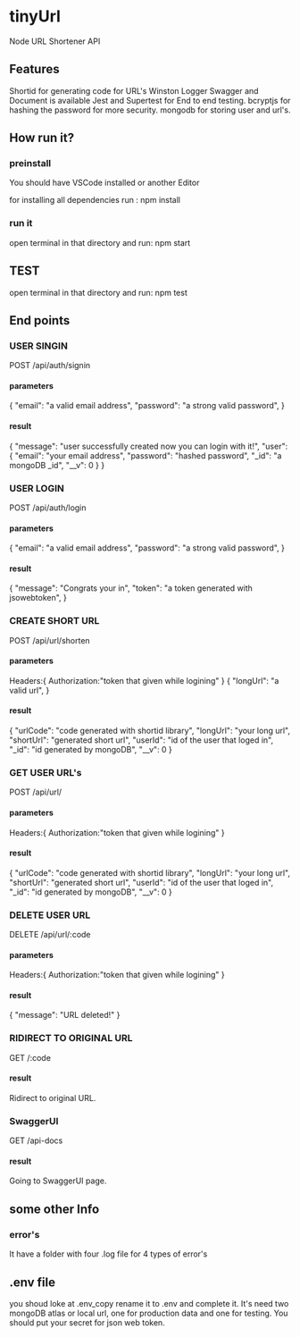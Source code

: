 # tinyUrl
Node URL Shortener API

## Features

Shortid for generating code for URL's
Winston Logger
Swagger and Document is available
Jest and Supertest for End to end testing.
bcryptjs for hashing the password for more security.
mongodb for storing user and url's.

## How run it?

### preinstall
You should have VSCode installed or another Editor

for installing all dependencies run :
npm install

### run it
open terminal in that directory and run:
npm start

## TEST

open terminal in that directory and run:
npm test

## End points

### USER SINGIN

POST /api/auth/signin

#### parameters

{
    "email": "a valid email address",
    "password": "a strong valid password",
}
 #### result

{
    "message": "user successfully created now you can login with it!",
    "user": {
        "email": "your email address",
        "password": "hashed password",
        "_id": "a mongoDB _id",
        "__v": 0
    }
}

### USER LOGIN

POST /api/auth/login

#### parameters

{
    "email": "a valid email address",
    "password": "a strong valid password",
}
 #### result

{
    "message": "Congrats your in",
    "token": "a token generated with jsowebtoken",
}

### CREATE SHORT URL

POST /api/url/shorten

#### parameters

Headers:{
    Authorization:"token that given while logining"
}
{
    "longUrl": "a valid url",
}
#### result

{
    "urlCode": "code generated with shortid library",
    "longUrl": "your long url",
    "shortUrl": "generated short url",
    "userId": "id of the user that loged in",
    "_id": "id generated by mongoDB",
    "__v": 0
}

### GET USER URL's

POST /api/url/

#### parameters

Headers:{
    Authorization:"token that given while logining"
}

 #### result

{
    "urlCode": "code generated with shortid library",
    "longUrl": "your long url",
    "shortUrl": "generated short url",
    "userId": "id of the user that loged in",
    "_id": "id generated by mongoDB",
    "__v": 0
}

### DELETE USER URL

DELETE /api/url/:code

#### parameters

Headers:{
    Authorization:"token that given while logining"
}

 #### result

{
    "message": "URL deleted!"
}

### RIDIRECT TO ORIGINAL URL

GET /:code

#### result

Ridirect to original URL.

### SwaggerUI

GET /api-docs

#### result

Going to SwaggerUI page.

## some other Info

### error's

It have a folder with four .log file for 4 types of error's

## .env file

you shoud loke at .env_copy rename it to .env and complete it.
It's need two mongoDB atlas or local url, one for production data and one for testing.
You should put your secret for json web token.
